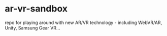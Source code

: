 # ar-vr-sandbox
repo for playing around with new AR/VR technology - including WebVR/AR, Unity, Samsung Gear VR...
